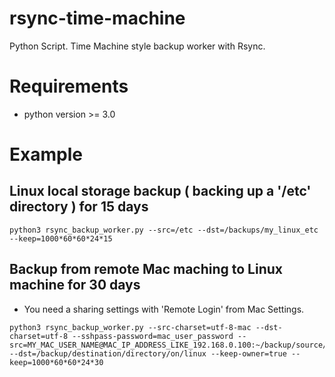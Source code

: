 # rsync-time-machine
Python Script. Time Machine style backup worker with Rsync. 

# Requirements
* python version >= 3.0

# Example
## Linux local storage backup ( backing up a '/etc' directory ) for 15 days
```
python3 rsync_backup_worker.py --src=/etc --dst=/backups/my_linux_etc --keep=1000*60*60*24*15
```
 
## Backup from remote Mac maching to Linux machine for 30 days
* You need a sharing settings with 'Remote Login' from Mac Settings.
```
python3 rsync_backup_worker.py --src-charset=utf-8-mac --dst-charset=utf-8 --sshpass-password=mac_user_password --src=MY_MAC_USER_NAME@MAC_IP_ADDRESS_LIKE_192.168.0.100:~/backup/source/directory --dst=/backup/destination/directory/on/linux --keep-owner=true --keep=1000*60*60*24*30
```
